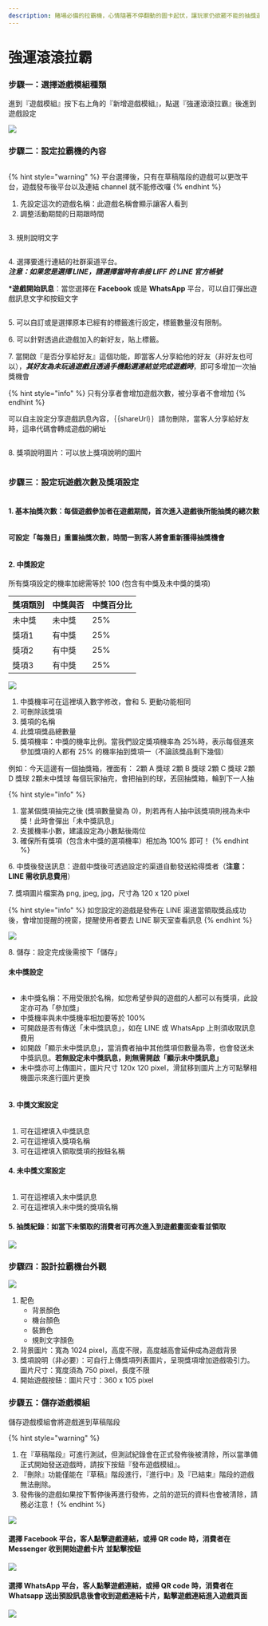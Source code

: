 ```yaml
---
description: 賭場必備的拉霸機，心情隨著不停翻動的圖卡起伏，讓玩家仍欲罷不能的抽獎遊戲。 一起來看看如何設定拉霸遊戲吧！
---
```


# 強運滾滾拉霸

### 步驟一：選擇遊戲模組種類

進到『遊戲模組』按下右上角的『新增遊戲模組』，點選『強運滾滾拉霸』後進到遊戲設定

![](../../.gitbook/assets/拉霸開始遊戲.png)

### 步驟二：設定拉霸機的內容

<figure><img src="../../.gitbook/assets/拉霸步驟二.png" alt=""><figcaption></figcaption></figure>

{% hint style="warning" %}
平台選擇後，只有在草稿階段的遊戲可以更改平台，遊戲發布後平台以及連結 channel 就不能修改囉
{% endhint %}

1. 先設定這次的遊戲名稱：此遊戲名稱會顯示讓客人看到
2. 調整活動期間的日期跟時間

<figure><img src="../../.gitbook/assets/截圖 2022-11-08 上午10.27.43.png" alt=""><figcaption></figcaption></figure>

3\. 規則說明文字

<figure><img src="../../.gitbook/assets/拉霸規則說明.png" alt=""><figcaption></figcaption></figure>

4\.  選擇要進行連結的社群渠道平台。\
_**注意：如果您是選擇 LINE，請選擇當時有串接 LIFF 的 LINE 官方帳號**_

**\*遊戲開始訊息**：當您選擇在 **Facebook** 或是 **WhatsApp** 平台，可以自訂彈出遊戲訊息文字和按鈕文字

<figure><img src="../../.gitbook/assets/截圖 2022-10-06 下午1.37.31.png" alt=""><figcaption></figcaption></figure>

5\.  可以自訂或是選擇原本已經有的標籤進行設定，標籤數量沒有限制。

6\.  可以針對透過此遊戲加入的新好友，貼上標籤。

7\.  當開啟『是否分享給好友』這個功能，即當客人分享給他的好友（非好友也可以），_**其好友為未玩過遊戲且透過手機點選連結並完成遊戲時**_，即可多增加一次抽獎機會&#x20;

{% hint style="info" %}
只有分享者會增加遊戲次數，被分享者不會增加
{% endhint %}

可以自主設定分享遊戲訊息內容，｛｛shareUrl｝｝請勿刪除，當客人分享給好友時，這串代碼會轉成遊戲的網址

<figure><img src="../../.gitbook/assets/拉霸分享給好友.png" alt=""><figcaption></figcaption></figure>

8\.  獎項說明圖片：可以放上獎項說明的圖片

<figure><img src="../../.gitbook/assets/拉霸獎項說明.png" alt=""><figcaption></figcaption></figure>

### 步驟三：設定玩遊戲次數及獎項設定

<figure><img src="../../.gitbook/assets/拉霸遊戲次數設定.png" alt=""><figcaption></figcaption></figure>

#### 1. 基本抽獎次數：每個遊戲參加者在遊戲期間，首次進入遊戲後所能抽獎的總次數

<figure><img src="../../.gitbook/assets/拉霸抽獎次數.png" alt=""><figcaption></figcaption></figure>

**可設定「每幾日」重置抽獎次數，時間一到客人將會重新獲得抽獎機會**

<figure><img src="../../.gitbook/assets/拉霸重置次數.png" alt=""><figcaption></figcaption></figure>

#### 2. 中獎設定

所有獎項設定的機率加總需等於 100 (包含有中獎及未中獎的獎項)

| 獎項類別 | 中獎與否 | 中獎百分比 |
| ---- | ---- | ----- |
| 未中獎  | 未中獎  | 25%   |
| 獎項1  | 有中獎  | 25%   |
| 獎項2  | 有中獎  | 25%   |
| 獎項3  | 有中獎  | 25%   |

![](<../../.gitbook/assets/獎項說明 01.png>)

1. 中獎機率可在這裡填入數字修改，會和 5. 更動功能相同
2. 可刪除該獎項
3. 獎項的名稱&#x20;
4. 此獎項獎品總數量
5. 獎項機率：中獎的機率比例。當我們設定獎項機率為 25%時，表示每個進來參加獎項的人都有 25% 的機率抽到獎項一（不論該獎品剩下幾個）

例如：今天這邊有一個抽獎箱，裡面有： 2顆 A 獎球 2顆 B 獎球 2顆 C 獎球 2顆 D 獎球 2顆未中獎球 每個玩家抽完，會把抽到的球，丟回抽獎箱，輪到下一人抽

{% hint style="info" %}
1. 當某個獎項抽完之後 (獎項數量變為 0)，則若再有人抽中該獎項則視為未中獎！此時會彈出「未中獎訊息」
2. 支援機率小數，建議設定為小數點後兩位
3. 確保所有獎項（包含未中獎的選項機率）相加為 100% 即可！
{% endhint %}

&#x20;6\.  中獎後發送訊息：遊戲中獎後可透過設定的渠道自動發送給得獎者（**注意：LINE 需收訊息費用**）

&#x20;7\.  獎項圖片檔案為 png, jpeg, jpg，尺寸為 120 x 120 pixel

{% hint style="info" %}
如您設定的遊戲是發佈在 LINE 渠道當領取獎品成功後，會增加提醒的視窗，提醒使用者要去 LINE 聊天室查看訊息
{% endhint %}

![](<../../.gitbook/assets/截圖 2022-01-11 上午11.39.02.png>)

8\.  儲存：設定完成後需按下「儲存」

#### &#x20;未中獎設定

<figure><img src="../../.gitbook/assets/未中獎設定.png" alt=""><figcaption></figcaption></figure>

* 未中獎名稱：不用受限於名稱，如您希望參與的遊戲的人都可以有獎項，此設定亦可為「參加獎」
* 中獎機率與未中獎機率相加要等於 100%
* 可開啟是否有傳送「未中獎訊息」，如在 LINE 或 WhatsApp 上則須收取訊息費用
* 如開啟「顯示未中獎訊息」，當消費者抽中其他獎項但數量為零，也會發送未中獎訊息。**若無設定未中獎訊息，則無需開啟「顯示未中獎訊息」**
* 未中獎亦可上傳圖片，圖片尺寸 120x 120 pixel，滑鼠移到圖片上方可點擊相機圖示來進行圖片更換

<figure><img src="../../.gitbook/assets/未中獎設定圖示.png" alt=""><figcaption></figcaption></figure>

#### 3. 中獎文案設定

<figure><img src="../../.gitbook/assets/中獎文案設定新.png" alt=""><figcaption></figcaption></figure>

1. 可在這裡填入中獎訊息
2. 可在這裡填入獎項名稱
3. 可在這裡填入領取獎項的按鈕名稱

#### 4. 未中獎文案設定

<figure><img src="../../.gitbook/assets/未中獎文案.png" alt=""><figcaption></figcaption></figure>

1. 可在這裡填入未中獎訊息
2. 可在這裡填入未中獎的獎項名稱

#### 5. 抽獎紀錄：如當下未領取的消費者可再次進入到遊戲畫面查看並領取

![](../../.gitbook/assets/IMG\_A0F7F6E4A28C-1.jpeg)

### 步驟四：設計拉霸機台外觀

![](../../.gitbook/assets/拉霸機外觀設計.png)

1. 配色
   * 背景顏色
   * 機台顏色
   * 裝飾色
   * 規則文字顏色
2. 背景圖片：寬為 1024 pixel，高度不限，高度越高會延伸成為遊戲背景
3. 獎項說明（非必要）：可自行上傳獎項列表圖片，呈現獎項增加遊戲吸引力。圖片尺寸：寬度須為 750 pixel，長度不限&#x20;
4. 開始遊戲按鈕：圖片尺寸：360 x 105 pixel

### 步驟五：儲存遊戲模組

儲存遊戲模組會將遊戲進到草稿階段

{% hint style="warning" %}
1. 在『草稿階段』可進行測試，但測試紀錄會在正式發佈後被清除，所以當準備正式開始發送遊戲時，請按下按鈕『發布遊戲模組』。
2. 『刪除』功能僅能在『草稿』階段進行，『進行中』及『已結束』階段的遊戲無法刪除。
3. 發佈後的遊戲如果按下暫停後再進行發佈，之前的遊玩的資料也會被清除，請務必注意！
{% endhint %}

![](../../.gitbook/assets/儲存遊戲模組.png)

#### 選擇 Facebook 平台，客人點擊遊戲連結，或掃 QR code 時，消費者**在 Messenger 收到開始遊戲卡片** **並點擊按鈕**

![](<../../.gitbook/assets/截圖 2022-01-27 下午5.09.01.png>)

#### 選擇 **WhatsApp** 平台，客人點擊遊戲連結，或掃 QR code 時，消費者**在** Whatsapp 送出預設訊息後會收到遊戲連結卡片，點擊遊戲連結進入遊戲頁面

![](<../../.gitbook/assets/截圖 2022-01-27 下午5.06.39.png>)
